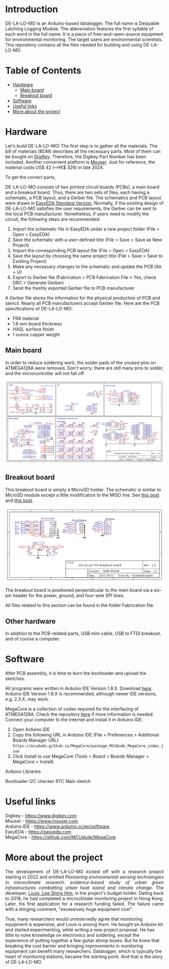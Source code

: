 # Introduction

DE-LA-LO-MO is an Arduino-based datalogger. The full name is Delayable Latching Logging Module. The abbreviation features the first syllable of each word in the full name. It is a piece of free-and-open-source equipment for environmental monitoring. The target users are environmental scientists. This repository contains all the files needed for building and using DE-LA-LO-MO. 

# Table of Contents
- <a href = "https://github.com/louisleeshinghim/delalomo#hardware"> Hardware</a> <br/>
  - <a href = "https://github.com/louisleeshinghim/delalomo#main-board"> Main board</a> <br/>
  - <a href = "https://github.com/louisleeshinghim/delalomo#breakout-board"> Breakout board</a> <br/>
- <a href = "https://github.com/louisleeshinghim/delalomo#software"> Software</a> <br/>
- <a href = "https://github.com/louisleeshinghim/delalomo#useful-links"> Useful links</a> <br/>
- <a href = "https://github.com/louisleeshinghim/delalomo#more-about-the-project"> More about the project</a> <br/>

# Hardware 

Let's build DE-LA-LO-MO! The first step is to gather all the materials. The bill of materials (BOM) describes all the necessary parts. Most of them can be bought on <a href = "https://www.digikey.com/"> DigiKey</a>. Therefore, the Digikey Part Number has been included. Another convenient platform is <a href = "https://www.mouser.com/"> Mouser</a>. Just for reference, the material costs US$ 42 (~HK$ 326) in late 2024. 

To get the correct parts, 

DE-LA-LO-MO consists of two printed circuit boards (PCBs), a main board and a breakout board. Thus, there are two sets of files, each having a schematic, a PCB layout, and a Gerber file. The schematics and PCB layout were drawn in <a href = "https://easyeda.com"> EasyEDA Standard Version</a>. Normally, if the existing design of DE-LA-LO-MO satisfies the user requirements, the Gerber can be sent to the local PCB manufacturer. Nonetheless, if users need to modify the circuit, the following steps are recommended: 
1. Import the schematic file in EasyEDA under a new project folder (File > Open > EasyEDA)
2. Save the schematic with a user-defined title (File > Save > Save as New Project)
3. Import the corresponding PCB layout file (File > Open > EasyEDA)
4. Save the layout by choosing the same project title (File > Save > Save to Existing Project)
5. Make any necessary changes to the schematic and update the PCB (Alt + U)
6. Export to Gerber file (Fabrication > PCB Fabrication File > Yes, check DRC > Generate Gerber)
7. Send the freshly exported Gerber file to PCB manufacturer

A Gerber file stores the information for the physical production of PCB and stencil. Nearly all PCB manufacturers accept Gerber file. Here are the PCB specifications of DE-LA-LO-MO:
- FR4 material
- 1.6 mm board thickness
- HASL surface finish
- 1 ounce copper weight

## Main board

In order to reduce soldering work, the solder pads of the unused pins on ATMEGA128A were removed. Don't worry, there are still many pins to solder, and the microcontroller will not fall off. 

![Alt text](https://github.com/louisleeshinghim/delalomo/blob/main/Fabrication%20files/schematic_delalomo.png?raw=true "Title")

## Breakout board

This breakout board is simply a MicroSD holder. The schematic is similar to MicroSD module except a little modification to the MISO line. See <a href = "https://forum.arduino.cc/t/arduino-nano-enc28j60-and-sd-card-reader/1000054/5"> this post</a> and <a href = "https://forum.arduino.cc/t/solved-sd-card-randomly-stops-working/330205"> this post</a>.

![Alt text](https://github.com/louisleeshinghim/delalomo/blob/main/Fabrication%20files/schematic_delalomo_breakout.png?raw=true "Title")

The breakout board is positioned perpendicular to the main board via a six-pin header for the power, ground, and four-wire SPI lines.

All files related to this section can be found in the folder Fabrication file.

## Other hardware

In addition to the PCB-related parts, USB mini cable, USB to FTDI breakout, and of course a computer.

# Software 

After PCB assembly, it is time to burn the bootloader and upload the sketches.

All programs were written in Arduino IDE Version 1.8.X. Download <a href = "https://www.arduino.cc/en/software"> here</a>. Arduino IDE Version 1.8.X is recommended, although newer IDE versions, e.g. 2.3.X, may work.

MegaCore is a collection of codes required for the interfacing of ATMEGA128A. Check the repository <a href = "https://github.com/MCUdude/MegaCore"> here</a> if more information is needed. Connect your computer to the Internet and install it in Arduino IDE:
1. Open Arduino IDE 
2. Copy the following URL in Arduino IDE (File > Preferences > Additional Boards Manager URL)
```https://mcudude.github.io/MegaCore/package_MCUdude_MegaCore_index.json```
3. Click Install to use MegaCore (Tools > Board > Boards Manager > MegaCore > Install)


Arduino Libraries

Bootloader
I2C checker
RTC
Main sketch

# Useful links

Digikey - https://www.digikey.com </br>
Mouser - https://www.mouser.com </br>
Arduino IDE - https://www.arduino.cc/en/software </br>
EasyEDA - https://easyeda.com </br>
MegaCore - https://github.com/MCUdude/MegaCore </br>

# More about the project

<p align="justify"> The development of DE-LA-LO-MO kicked off with a research project starting in 2022 and entitled <i>Pioneering environmental sensing technologies in microclimate research: evidence-based study of urban green infrastructures combatting urban heat island and climate change</i>. The developer, <a href = "https://orcid.org/0000-0001-7358-7875"> Louis, Lee Shing Him</a>, is the project's budget holder. Dating back to 2018, he had completed a microclimate monitoring project in Hong Kong. Later, his first application for a research funding failed. The failure came with a stinging comment, "excessively huge equipment cost". </p>

True, many researchers would unreservedly agree that monitoring equipment is expensive, and Louis is among them. He bought an Arduino kit and started experimenting, while writing a new project proposal. He has little to none knowledge on electronics and soldering, except the experience of putting together a few guitar stomp boxes. But he knew that breaking the cost barrier and bringing improvements in monitoring equipment can benefit many researchers. Datalogger, which is typically the heart of monitoring stations, became the starting point. And that is the story of DE-LA-LO-MO.
